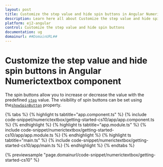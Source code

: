 ```yaml
---
layout: post
title: Customize the step value and hide spin buttons in Angular Numerictextbox component | Syncfusion
description: Learn here all about Customize the step value and hide spin buttons in Syncfusion Angular Numerictextbox component of Syncfusion Essential JS 2 and more.
platform: ej2-angular
control: Customize the step value and hide spin buttons 
documentation: ug
domainurl: ##DomainURL##
---
```


# Customize the step value and hide spin buttons in Angular Numerictextbox component

The spin buttons allow you to increase or decrease the value with the predefined [`step`](https://ej2.syncfusion.com/angular/documentation/api/numerictextbox#step) value. The visibility of spin buttons can be set using the[`showSpinButton`](https://ej2.syncfusion.com/angular/documentation/api/numerictextbox#showSpinButton) property.

{% tabs %}
{% highlight ts tabtitle="app.component.ts" %}
{% include code-snippet/numerictextbox/getting-started-cs10/app/app.component.ts %}
{% endhighlight %}
{% highlight ts tabtitle="app.module.ts" %}
{% include code-snippet/numerictextbox/getting-started-cs10/app/app.module.ts %}
{% endhighlight %}
{% highlight ts tabtitle="main.ts" %}
{% include code-snippet/numerictextbox/getting-started-cs10/app/main.ts %}
{% endhighlight %}
{% endtabs %}
  
{% previewsample "page.domainurl/code-snippet/numerictextbox/getting-started-cs10" %}